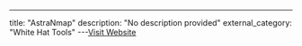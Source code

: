 ---
title: "AstraNmap"
description: "No description provided"
external_category: "White Hat Tools"
---[Visit Website](https://github.com/Gameye98/AstraNmap)

